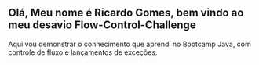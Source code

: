 ## Olá, Meu nome é Ricardo Gomes, bem vindo ao meu desavio Flow-Control-Challenge

Aqui vou demonstrar o conhecimento que aprendi no Bootcamp Java, com controle de fluxo e lançamentos de exceções.
